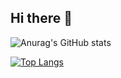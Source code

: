 ## Hi there 👋

![Anurag's GitHub stats](https://github-readme-stats.vercel.app/api?username=LongPPPP&show_icons=true&theme=dark&count_private=true)

[![Top Langs](https://github-readme-stats-two-theta-25.vercel.app/api/top-langs/?username=LongPPPP&layout=donut&theme=dark)](https://github.com/anuraghazra/github-readme-stats)
